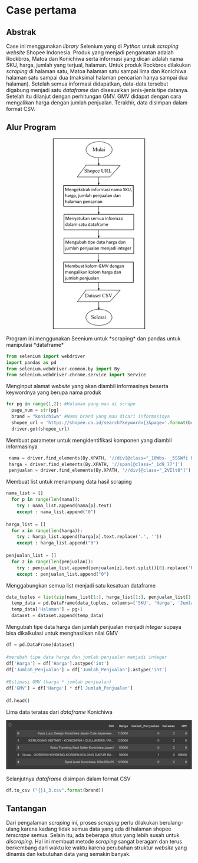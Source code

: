 # Case pertama
## Abstrak
Case ini menggunakan *library* Selenium yang di *Python* untuk *scraping website* Shopee Indonesia. Produk yang menjadi pengamatan adalah Rockbros, Matoa dan Konichiwa serta informasi yang dicari adalah nama SKU, harga, jumlah yang terjual, halaman. Untuk produk Rockbros dilakukan *scraping* di halaman satu, Matoa halaman satu sampai lima dan Konichiwa halaman satu sampai dua (maksimal halaman pencarian hanya sampai dua halaman). Setelah semua informasi didapatkan, data-data tersebut digabung menjadi satu *dataframe* dan disesuaikan jenis-jenis tipe datanya. Setelah itu dilanjut dengan perhitungan GMV. GMV didapat dengan cara mengalikan harga dengan jumlah penjualan. Terakhir, data disimpan dalam format CSV.
## Alur Program
<p align="center">
  <img width="250" src="https://github.com/alfianpr/study-case/blob/main/case_1/pict/diagram%20alir%20case%201.png?raw=true" alt="Diagram Alir">
</p>
Program ini menggunakan Seenium untuk *scraping* dan pandas untuk manipulasi *dataframe*

```Python
from selenium import webdriver
import pandas as pd
from selenium.webdriver.common.by import By
from selenium.webdriver.chrome.service import Service
```
Menginput alamat *website* yang akan diambil informasinya beserta keywordnya yang berupa nama produk
```Python
for pg in range(1,2): #Halaman yang mau di scrape
  page_num = str(pg)
  brand = "konichiwa" #Nama brand yang mau dicari informasinya
  shopee_url = 'https://shopee.co.id/search?keyword={}&page='.format(brand)+page_num
  driver.get(shopee_url)
  ```
 Membuat parameter untuk mengidentifikasi komponen yang diambil informasinya
 ```Python
  nama = driver.find_elements(By.XPATH, '//div[@class="_10Wbs- _5SSWfi UjjMrh"]')
  harga = driver.find_elements(By.XPATH, '//span[@class="_1d9_77"]')
  penjualan = driver.find_elements(By.XPATH, '//div[@class="_2VIlt8"]')
  ```
Membuat list untuk menampung data hasil scraping
```Python
nama_list = []
  for p in range(len(nama)):
    try : nama_list.append(nama[p].text)
    except : nama_list.append("0")

harga_list = []
  for x in range(len(harga)):
    try : harga_list.append(harga[x].text.replace('.', ''))
    except : harga_list.append("0")

penjualan_list = []
  for z in range(len(penjualan)):
    try : penjualan_list.append(penjualan[z].text.split()[0].replace('RB','000').replace(',',''))
    except : penjualan_list.append("0")
 ```
Menggabungkan semua list menjadi satu kesatuan dataframe
```Python
data_tuples = list(zip(nama_list[1:], harga_list[1:], penjualan_list[1:]))
  temp_data = pd.DataFrame(data_tuples, columns=['SKU', 'Harga', 'Jumlah_Penjualan'])
  temp_data['Halaman'] = pg+1
  dataset = dataset.append(temp_data)
```
Mengubah tipe data harga dan jumlah penjualan menjadi *integer* supaya bisa dikalkulasi untuk menghasilkan nilai GMV
```Python
df = pd.DataFrame(dataset)

#merubah tipe data harga dan jumlah penjualan menjadi integer
df['Harga'] = df['Harga'].astype('int')
df['Jumlah_Penjualan'] = df['Jumlah_Penjualan'].astype('int')

#Estimasi GMV (harga * jumlah penjualan)
df['GMV'] = df['Harga'] * df['Jumlah_Penjualan']

df.head()
```
Lima data teratas dari *dataframe* Konichiwa
<p align="center">
  <img width="700" src="https://github.com/alfianpr/study-case/blob/main/case_1/pict/dataframe.PNG?raw=true" alt="Dataframe">
</p>

Selanjutnya *dataframe* disimpan dalam format CSV
```Python
df.to_csv ("{}1_3.csv".format(brand))
```
## Tantangan
Dari pengalaman *scraping* ini, proses *scraping* perlu dilakukan berulang-ulang karena kadang tidak semua data yang ada di halaman shopee *terscrape* semua. Selain itu, ada beberapa situs yang lebih susah untuk *discraping*. Hal ini membuat metode *scraping* sangat beragam dan terus berkembang dari waktu ke waktu karena perubahan struktur *website* yang dinamis dan kebutuhan data yang semakin banyak.
